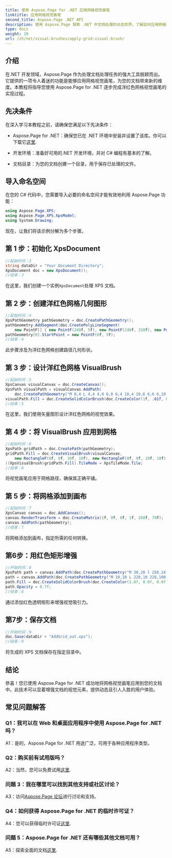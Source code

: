 ```yaml
---
title: 使用 Aspose.Page for .NET 应用网格视觉画笔
linktitle: 应用网格视觉画笔
second_title: Aspose.Page .NET API
description: 使用 Aspose.Page 探索 .NET 中文档处理的动态世界。了解如何应用网格视觉画笔来制作视觉上令人惊叹的文档。
type: docs
weight: 10
url: /zh/net/visual-brushes/apply-grid-visual-brush/
---
```

## 介绍

在.NET 开发领域，Aspose.Page 作为处理文档处理任务的强大工具脱颖而出。它提供的一项令人着迷的功能是能够应用网格视觉画笔，为您的文档带来新的维度。本教程将指导您使用 Aspose.Page for .NET 逐步完成洋红色网格视觉画笔的实现过程。

## 先决条件

在深入学习本教程之前，请确保您满足以下先决条件：

-  Aspose.Page for .NET：确保您已在 .NET 环境中安装并设置了该库。你可以下载它[这里](https://releases.aspose.com/page/net/).

- 开发环境：准备好可用的.NET 开发环境，并对 C# 编程有基本的了解。

- 文档目录：为您的文档创建一个目录，用于保存已处理的文件。

## 导入命名空间

在您的 C# 代码中，您需要导入必要的命名空间才能有效地利用 Aspose.Page 功能：

```csharp
using Aspose.Page.XPS;
using Aspose.Page.XPS.XpsModel;
using System.Drawing;
```

现在，让我们将该示例分解为多个步骤。

## 第 1 步：初始化 XpsDocument

```csharp
//起始时间：3
string dataDir = "Your Document Directory";
XpsDocument doc = new XpsDocument();
//结束：3
```

在这里，我们创建一个实例`XpsDocument`处理 XPS 文档。

## 第 2 步：创建洋红色网格几何图形

```csharp
//起始时间：4
XpsPathGeometry pathGeometry = doc.CreatePathGeometry();
pathGeometry.AddSegment(doc.CreatePolyLineSegment(
    new PointF[] { new PointF(240f, 5f), new PointF(240f, 310f), new PointF(0f, 310f) }));
pathGeometry[0].StartPoint = new PointF(0f, 5f);
//结束：4
```

此步骤涉及为洋红色网格创建路径几何形状。

## 第 3 步：设计洋红色网格 VisualBrush

```csharp
//起始时间：5
XpsCanvas visualCanvas = doc.CreateCanvas();
XpsPath visualPath = visualCanvas.AddPath(
    doc.CreatePathGeometry("M 0,4 L 4,4 4,0 6,0 6,4 10,4 10,6 6,6 6,10 4,10 4,6 0,6 Z"));
visualPath.Fill = doc.CreateSolidColorBrush(doc.CreateColor(1f, .61f, 0.1f, 0.61f));
//结束：5
```

在这里，我们使用矢量图形设计洋红色网格的视觉效果。

## 第 4 步：将 VisualBrush 应用到网格

```csharp
//起始时间：6
XpsPath gridPath = doc.CreatePath(pathGeometry);
gridPath.Fill = doc.CreateVisualBrush(visualCanvas,
    new RectangleF(0f, 0f, 10f, 10f), new RectangleF(0f, 0f, 10f, 10f));
((XpsVisualBrush)gridPath.Fill).TileMode = XpsTileMode.Tile;
//结束：6
```

将视觉画笔应用于网格路径，确保其正确平铺。

## 第 5 步：将网格添加到画布

```csharp
//起始时间：7
XpsCanvas canvas = doc.AddCanvas();
canvas.RenderTransform = doc.CreateMatrix(1f, 0f, 0f, 1f, 268f, 70f);
canvas.AddPath(pathGeometry);
//结束：7
```

将网格添加到画布，指定所需的任何转换。

## 第6步：用红色矩形增强

```csharp
//开始时间：8
XpsPath path = canvas.AddPath(doc.CreatePathGeometry("M 30,20 l 258.24,0 0,56.64 -258.24,0 Z"));
path = canvas.AddPath(doc.CreatePathGeometry("M 10,10 L 228,10 228,100 10,100"));
path.Fill = doc.CreateSolidColorBrush(doc.CreateColor(1.0f, 0.0f, 0.0f));
path.Opacity = 0.7f;
//结束：8
```

通过添加红色透明矩形来增强视觉吸引力。

## 第7步：保存文档

```csharp
//开始时间：9
doc.Save(dataDir + "AddGrid_out.xps");
//结束：9
```

将生成的 XPS 文档保存在指定目录中。

## 结论

恭喜！您已使用 Aspose.Page for .NET 成功地将网格视觉画笔应用到您的文档中。此技术可以显着增强文档的视觉元素，提供动态且引人入胜的用户体验。

## 常见问题解答

### Q1：我可以在 Web 和桌面应用程序中使用 Aspose.Page for .NET 吗？

A1：是的，Aspose.Page for .NET 用途广泛，可用于各种应用程序类型。

### Q2：购买前有试用版吗？

 A2：当然，您可以免费试用[这里](https://releases.aspose.com/).

### 问题 3：我在哪里可以找到其他支持或社区讨论？

 A3：访问[Aspose.Page 论坛](https://forum.aspose.com/c/page/39)进行讨论和支持。

### Q4：如何获得 Aspose.Page for .NET 的临时许可证？

 A4：您可以获得临时许可证[这里](https://purchase.aspose.com/temporary-license/).

### 问题 5：Aspose.Page for .NET 还有哪些其他文档可用？

 A5：探索全面的文档[这里](https://reference.aspose.com/page/net/).
